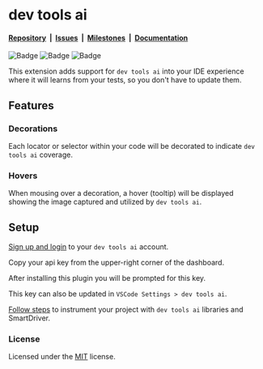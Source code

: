 # dev tools ai

#### [Repository](https://github.com/kirksl/devtoolsai-vscode-plugin)&nbsp;&nbsp;|&nbsp;&nbsp;[Issues](https://github.com/kirksl/devtoolsai-vscode-plugin/issues)&nbsp;&nbsp;|&nbsp;&nbsp;[Milestones](https://github.com/kirksl/devtoolsai-vscode-plugin/milestones)&nbsp;&nbsp;|&nbsp;&nbsp;[Documentation](https://dev-tools.ai/)

![Badge](https://img.shields.io/visual-studio-marketplace/v/dev-tools-ai.dev-tools-ai) ![Badge](https://img.shields.io/visual-studio-marketplace/last-updated/dev-tools-ai.dev-tools-ai) ![Badge](https://img.shields.io/github/issues/kirksl/devtoolsai-vscode-plugin)

This extension adds support for `dev tools ai` into your IDE experience where it will learns from your tests, so you don't have to update them.


## Features

### Decorations
Each locator or selector within your code will be decorated to indicate `dev tools ai` coverage.

### Hovers
When mousing over a decoration, a hover (tooltip) will be displayed showing the image captured and utilized by `dev tools ai`.


## Setup
[Sign up and login](https://dev-tools.ai/) to your `dev tools ai` account.

Copy your api key from the upper-right corner of the dashboard.

After installing this plugin you will be prompted for this key.

This key can also be updated in `VSCode Settings > dev tools ai`.

[Follow steps](https://dev-tools.ai/) to instrument your project with `dev tools ai` libraries and SmartDriver.

### License
Licensed under the [MIT](LICENSE) license.